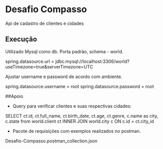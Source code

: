 # Desafio Compasso

Api de cadastro de clientes e cidades

## Execução

Utilizado Mysql como db. Porta padrão, schema - world.

spring.datasource.url = jdbc:mysql://localhost:3306/world?useTimezone=true&serverTimezone=UTC

Ajustar username e password de acordo com ambiente.

spring.datasource.username = root
spring.datasource.password = root

##Apoio

* Query para verificar clientes e suas respectivas cidades:

SELECT ct.id,
       ct.full_name,
	     ct.birth_date,
       ct.age,
       ct.genre,
       c.name as city,
       c.state
from world.client ct
INNER JOIN world.city c
	ON c.id = ct.city_id
  
* Pacote de requisições com exemplos realizados no postman.

Desafio-Compasso.postman_collection.json


